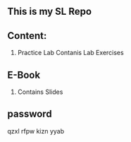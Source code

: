 ## This is my SL Repo

## Content:

1. Practice Lab Contanis Lab Exercises

## E-Book

1. Contains Slides


## password

qzxl rfpw kizn yyab
